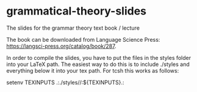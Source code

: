 # grammatical-theory-slides
The slides for the grammar theory text book / lecture

The book can be downloaded from Language Science Press: <a href="https://langsci-press.org/catalog/book/287">https://langsci-press.org/catalog/book/287</a>.

In order to compile the slides, you have to put the files in the styles folder into your LaTeX path. The easiest way to do this is to include ./styles and everything below it into your tex path. For tcsh this works as follows:

  setenv TEXINPUTS .:./styles//:${TEXINPUTS}.:
 



